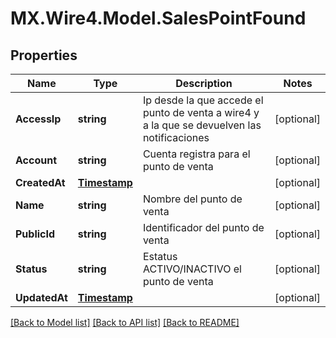 # MX.Wire4.Model.SalesPointFound
## Properties

Name | Type | Description | Notes
------------ | ------------- | ------------- | -------------
**AccessIp** | **string** | Ip desde la que accede el punto de venta a wire4 y a la que se devuelven las notificaciones | [optional] 
**Account** | **string** | Cuenta registra para el punto de venta | [optional] 
**CreatedAt** | [**Timestamp**](Timestamp.md) |  | [optional] 
**Name** | **string** | Nombre del punto de venta | [optional] 
**PublicId** | **string** | Identificador del punto de venta | [optional] 
**Status** | **string** | Estatus ACTIVO/INACTIVO el punto de venta | [optional] 
**UpdatedAt** | [**Timestamp**](Timestamp.md) |  | [optional] 

[[Back to Model list]](../README.md#documentation-for-models) [[Back to API list]](../README.md#documentation-for-api-endpoints) [[Back to README]](../README.md)

